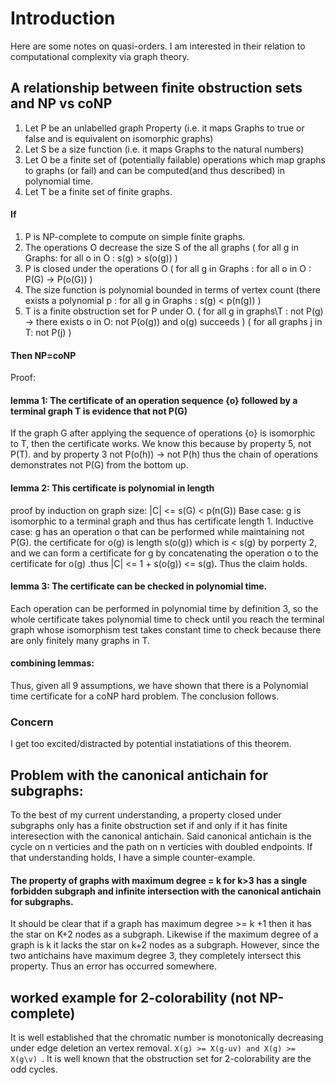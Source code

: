 # Introduction
Here are some notes on quasi-orders.
I am interested in their relation to computational complexity via graph theory.

## A relationship between finite obstruction sets and NP vs coNP
1. Let P be an unlabelled graph Property (i.e. it maps Graphs to true or false and is equivalent on isomorphic graphs)
2. Let S be a size function (i.e. it maps Graphs to the natural numbers)
3. Let O be a finite set of (potentially failable) operations which map graphs to graphs (or fail) and can be computed(and thus described) in polynomial time.
4. Let T be a finite set of finite graphs.
#### If 
1. P is NP-complete to compute on simple finite graphs.
2. The operations O decrease the size S of the all graphs ( for all g in Graphs: for all o in O : s(g) > s(o(g)) )
3. P is closed under the operations O ( for all g in Graphs : for all o in O : P(G) -> P(o(G)) )
4. The size function is polynomial bounded in terms of vertex count (there exists a polynomial p : for all g in Graphs : s(g) < p(n(g)) )
5. T is a finite obstruction set for P under O. ( for all g in graphs\T : not P(g) -> there exists o in O:  not P(o(g)) and o(g) succeeds ) ( for all graphs j in T:  not P(j) )
#### Then NP=coNP
Proof: 
#### lemma 1: The certificate of an operation sequence {o} followed by a terminal graph T is evidence that not P(G)
If the graph G after applying the sequence of operations {o} is isomorphic to T, then the certificate works.
We know this because by property 5, not P(T). and by property 3 not P(o(h)) -> not P(h) thus the chain of operations demonstrates not P(G) from the bottom up.
#### lemma 2: This certificate is polynomial in length
proof by induction on graph size: |C| <= s(G) < p(n(G))
Base case: g is isomorphic to a terminal graph and thus has certificate length 1.
Inductive case: g has an operation o that can be performed while maintaining not P(G).
the certificate for o(g) is length s(o(g)) which is < s(g) by porperty 2, and we can form a certificate for g
by concatenating the operation o to the certificate for o(g) .thus |C| <= 1 + s(o(g)) <= s(g). Thus the claim holds.
#### lemma 3: The certificate can be checked in polynomial time.
Each operation can be performed in polynomial time by definition 3,
so the whole certificate takes polynomial time to check until you reach the terminal graph 
whose isomorphism test takes constant time to check because there are only finitely many graphs in T.
#### combining lemmas:
Thus, given all 9 assumptions, we have shown that there is a Polynomial time certificate for a coNP hard problem. The conclusion follows.
### Concern
I get too excited/distracted by potential instatiations of this theorem.
## Problem with the canonical antichain for subgraphs:
To the best of my current understanding, a property closed under subgraphs only has a finite obstruction set if and only if it has finite interesection with the canonical antichain.
Said canonical antichain is the cycle on n verticies and the path on n verticies with doubled endpoints.
If that understanding holds, I have a simple counter-example.
#### The property of graphs with maximum degree = k for k>3 has a single forbidden subgraph and infinite intersection with the canonical antichain for subgraphs.
It should be clear that if a graph has maximum degree >= k +1 then it has the star on K+2 nodes as a subgraph.
Likewise if the maximum degree of a graph is k it lacks the star on k+2 nodes as a subgraph.
However, since the two antichains have maximum degree 3, they completely intersect this property. Thus an error has occurred somewhere.
## worked example for 2-colorability (not NP-complete)
It is well established that the chromatic number is monotonically decreasing under edge deletion an vertex removal.
```X(g) >= X(g-uv) and X(g) >= X(g\v) ```.
It is well known that the obstruction set for 2-colorability are the odd cycles.





